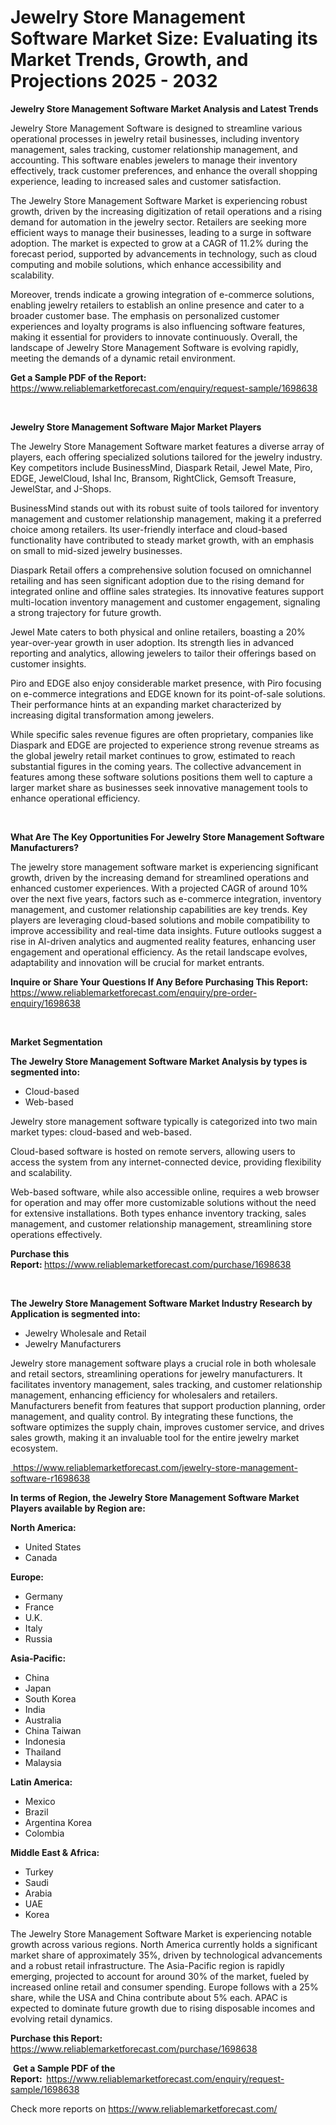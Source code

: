 <p><h1>Jewelry Store Management Software Market Size: Evaluating its Market Trends, Growth, and Projections 2025 - 2032</h1></p><p><strong>Jewelry Store Management Software Market Analysis and Latest Trends</strong></p>
<p><p>Jewelry Store Management Software is designed to streamline various operational processes in jewelry retail businesses, including inventory management, sales tracking, customer relationship management, and accounting. This software enables jewelers to manage their inventory effectively, track customer preferences, and enhance the overall shopping experience, leading to increased sales and customer satisfaction.</p><p>The Jewelry Store Management Software Market is experiencing robust growth, driven by the increasing digitization of retail operations and a rising demand for automation in the jewelry sector. Retailers are seeking more efficient ways to manage their businesses, leading to a surge in software adoption. The market is expected to grow at a CAGR of 11.2% during the forecast period, supported by advancements in technology, such as cloud computing and mobile solutions, which enhance accessibility and scalability.</p><p>Moreover, trends indicate a growing integration of e-commerce solutions, enabling jewelry retailers to establish an online presence and cater to a broader customer base. The emphasis on personalized customer experiences and loyalty programs is also influencing software features, making it essential for providers to innovate continuously. Overall, the landscape of Jewelry Store Management Software is evolving rapidly, meeting the demands of a dynamic retail environment.</p></p>
<p><strong>Get a Sample PDF of the Report:&nbsp;</strong> <a href="https://www.reliablemarketforecast.com/enquiry/request-sample/1698638?utm_campaign=3308&utm_medium=2&utm_source=Github&utm_content=ia&utm_term=27032025&utm_id=jewelry-store-management-software">https://www.reliablemarketforecast.com/enquiry/request-sample/1698638</a></p>
<p>&nbsp;</p>
<p><strong>Jewelry Store Management Software Major Market Players</strong></p>
<p><p>The Jewelry Store Management Software market features a diverse array of players, each offering specialized solutions tailored for the jewelry industry. Key competitors include BusinessMind, Diaspark Retail, Jewel Mate, Piro, EDGE, JewelCloud, Ishal Inc, Bransom, RightClick, Gemsoft Treasure, JewelStar, and J-Shops.</p><p>BusinessMind stands out with its robust suite of tools tailored for inventory management and customer relationship management, making it a preferred choice among retailers. Its user-friendly interface and cloud-based functionality have contributed to steady market growth, with an emphasis on small to mid-sized jewelry businesses.</p><p>Diaspark Retail offers a comprehensive solution focused on omnichannel retailing and has seen significant adoption due to the rising demand for integrated online and offline sales strategies. Its innovative features support multi-location inventory management and customer engagement, signaling a strong trajectory for future growth.</p><p>Jewel Mate caters to both physical and online retailers, boasting a 20% year-over-year growth in user adoption. Its strength lies in advanced reporting and analytics, allowing jewelers to tailor their offerings based on customer insights. </p><p>Piro and EDGE also enjoy considerable market presence, with Piro focusing on e-commerce integrations and EDGE known for its point-of-sale solutions. Their performance hints at an expanding market characterized by increasing digital transformation among jewelers.</p><p>While specific sales revenue figures are often proprietary, companies like Diaspark and EDGE are projected to experience strong revenue streams as the global jewelry retail market continues to grow, estimated to reach substantial figures in the coming years. The collective advancement in features among these software solutions positions them well to capture a larger market share as businesses seek innovative management tools to enhance operational efficiency.</p></p>
<p>&nbsp;</p>
<p><strong>What Are The Key Opportunities For Jewelry Store Management Software Manufacturers?</strong></p>
<p><p>The jewelry store management software market is experiencing significant growth, driven by the increasing demand for streamlined operations and enhanced customer experiences. With a projected CAGR of around 10% over the next five years, factors such as e-commerce integration, inventory management, and customer relationship capabilities are key trends. Key players are leveraging cloud-based solutions and mobile compatibility to improve accessibility and real-time data insights. Future outlooks suggest a rise in AI-driven analytics and augmented reality features, enhancing user engagement and operational efficiency. As the retail landscape evolves, adaptability and innovation will be crucial for market entrants.</p></p>
<p><strong>Inquire or Share Your Questions If Any Before Purchasing This Report:</strong> <a href="https://www.reliablemarketforecast.com/enquiry/pre-order-enquiry/1698638?utm_campaign=3308&utm_medium=2&utm_source=Github&utm_content=ia&utm_term=27032025&utm_id=jewelry-store-management-software">https://www.reliablemarketforecast.com/enquiry/pre-order-enquiry/1698638</a></p>
<p>&nbsp;</p>
<p><strong>Market Segmentation</strong></p>
<p><strong>The Jewelry Store Management Software Market Analysis by types is segmented into:</strong></p>
<p><ul><li>Cloud-based</li><li>Web-based</li></ul></p>
<p><p>Jewelry store management software typically is categorized into two main market types: cloud-based and web-based. </p><p>Cloud-based software is hosted on remote servers, allowing users to access the system from any internet-connected device, providing flexibility and scalability. </p><p>Web-based software, while also accessible online, requires a web browser for operation and may offer more customizable solutions without the need for extensive installations. Both types enhance inventory tracking, sales management, and customer relationship management, streamlining store operations effectively.</p></p>
<p><strong>Purchase this Report:&nbsp;</strong><a href="https://www.reliablemarketforecast.com/purchase/1698638?utm_campaign=3308&utm_medium=2&utm_source=Github&utm_content=ia&utm_term=27032025&utm_id=jewelry-store-management-software">https://www.reliablemarketforecast.com/purchase/1698638</a></p>
<p>&nbsp;</p>
<p><strong>The Jewelry Store Management Software Market Industry Research by Application is segmented into:</strong></p>
<p><ul><li>Jewelry Wholesale and Retail</li><li>Jewelry Manufacturers</li></ul></p>
<p><p>Jewelry store management software plays a crucial role in both wholesale and retail sectors, streamlining operations for jewelry manufacturers. It facilitates inventory management, sales tracking, and customer relationship management, enhancing efficiency for wholesalers and retailers. Manufacturers benefit from features that support production planning, order management, and quality control. By integrating these functions, the software optimizes the supply chain, improves customer service, and drives sales growth, making it an invaluable tool for the entire jewelry market ecosystem.</p></p>
<p><a href="https://www.reliablemarketforecast.com/jewelry-store-management-software-r1698638?utm_campaign=3308&utm_medium=2&utm_source=Github&utm_content=ia&utm_term=27032025&utm_id=jewelry-store-management-software">&nbsp;https://www.reliablemarketforecast.com/jewelry-store-management-software-r1698638</a></p>
<p><strong>In terms of Region, the Jewelry Store Management Software Market Players available by Region are:</strong></p>
<p>
    <p> <strong> North America: </strong>
        <ul>
            <li>United States</li>
            <li>Canada</li>
        </ul>
        </p> 
    <p> <strong> Europe: </strong>
        <ul>
            <li>Germany</li>
            <li>France</li>
            <li>U.K.</li>
            <li>Italy</li>
            <li>Russia</li>
        </ul>
        </p> 
    <p> <strong> Asia-Pacific: </strong>
        <ul>
            <li>China</li>
            <li>Japan</li>
            <li>South Korea</li>
            <li>India</li>
            <li>Australia</li>
            <li>China Taiwan</li>
            <li>Indonesia</li>
            <li>Thailand</li>
            <li>Malaysia</li>
        </ul>
        </p> 
    <p> <strong> Latin America: </strong>
        <ul>
            <li>Mexico</li>
            <li>Brazil</li>
            <li>Argentina Korea</li>
            <li>Colombia</li>
        </ul>
        </p> 
    <p> <strong> Middle East & Africa: </strong>
        <ul>
            <li>Turkey</li>
            <li>Saudi</li>
            <li>Arabia</li>
            <li>UAE</li>
            <li>Korea</li>
        </ul>
    </p>
    </p>
<p><p>The Jewelry Store Management Software Market is experiencing notable growth across various regions. North America currently holds a significant market share of approximately 35%, driven by technological advancements and a robust retail infrastructure. The Asia-Pacific region is rapidly emerging, projected to account for around 30% of the market, fueled by increased online retail and consumer spending. Europe follows with a 25% share, while the USA and China contribute about 5% each. APAC is expected to dominate future growth due to rising disposable incomes and evolving retail dynamics.</p></p>
<p><strong>Purchase this Report: </strong><a href="https://www.reliablemarketforecast.com/purchase/1698638?utm_campaign=3308&utm_medium=2&utm_source=Github&utm_content=ia&utm_term=27032025&utm_id=jewelry-store-management-software">https://www.reliablemarketforecast.com/purchase/1698638</a></p>
<p>&nbsp;<strong>Get a Sample PDF of the Report:&nbsp;&nbsp;</strong><a href="https://www.reliablemarketforecast.com/enquiry/request-sample/1698638?utm_campaign=3308&utm_medium=2&utm_source=Github&utm_content=ia&utm_term=27032025&utm_id=jewelry-store-management-software">https://www.reliablemarketforecast.com/enquiry/request-sample/1698638</a></p>
<p><strong></strong></p>
<p>Check more reports on <a href="https://www.reliablemarketforecast.com/?utm_campaign=3308&utm_medium=2&utm_source=Github&utm_content=ia&utm_term=27032025&utm_id=jewelry-store-management-software">https://www.reliablemarketforecast.com/</a></p>